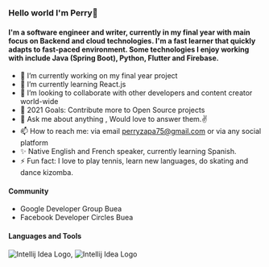 ### Hello world I'm Perry👋

#### I'm a software engineer and writer, currently in my final year with main focus on Backend and cloud technologies. I'm a fast learner that quickly adapts to fast-paced environment. Some technologies I enjoy working with include Java (Spring Boot), Python, Flutter and Firebase.


- 🔭 I’m currently working on my final year project
- 🌱 I’m currently learning React.js
- 👯 I’m looking to collaborate with other developers and content creator world-wide
- 🥅 2021 Goals: Contribute more to Open Source projects
- 💬 Ask me about anything , Would love to answer them.✌
- 📫 How to reach me: via email perryzapa75@gmail.com or via any social platform
- ✨ Native English and French speaker, currently learning Spanish.
- ⚡ Fun fact: I love to play tennis, learn new languages, do skating and dance kizomba.

#### Community

- Google Developer Group Buea
- Facebook Developer Circles Buea

#### Languages and Tools

![Intellij Idea Logo](https://external-content.duckduckgo.com/iu/?u=https%3A%2F%2Ftse1.mm.bing.net%2Fth%3Fid%3DOIP.2NwabVoeofneMEadhs34WAAAAA%26pid%3DApi%26h%3D160&f=1), ![Intellij Idea Logo](https://external-content.duckduckgo.com/iu/?u=https%3A%2F%2Ftse2.mm.bing.net%2Fth%3Fid%3DOIP.BchgbmYhVdkgT5cDt6hYYAAAAA%26pid%3DApi&f=1)
